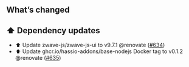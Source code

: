 ## What’s changed

## ⬆️ Dependency updates

- ⬆️ Update zwave-js/zwave-js-ui to v9.7.1 @renovate ([#634](https://github.com/hassio-addons/addon-zwave-js-ui/pull/634))
- ⬆️ Update ghcr.io/hassio-addons/base-nodejs Docker tag to v0.1.2 @renovate ([#635](https://github.com/hassio-addons/addon-zwave-js-ui/pull/635))
